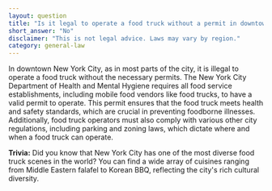 ```yaml
---
layout: question
title: "Is it legal to operate a food truck without a permit in downtown New York City?"
short_answer: "No"
disclaimer: "This is not legal advice. Laws may vary by region."
category: general-law
---
```

In downtown New York City, as in most parts of the city, it is illegal to operate a food truck without the necessary permits. The New York City Department of Health and Mental Hygiene requires all food service establishments, including mobile food vendors like food trucks, to have a valid permit to operate. This permit ensures that the food truck meets health and safety standards, which are crucial in preventing foodborne illnesses. Additionally, food truck operators must also comply with various other city regulations, including parking and zoning laws, which dictate where and when a food truck can operate.

**Trivia:** Did you know that New York City has one of the most diverse food truck scenes in the world? You can find a wide array of cuisines ranging from Middle Eastern falafel to Korean BBQ, reflecting the city's rich cultural diversity.
